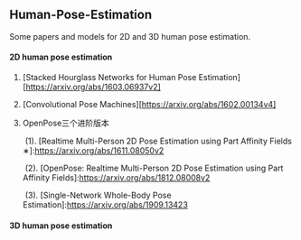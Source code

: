 ## Human-Pose-Estimation

Some papers and models for 2D and 3D human pose estimation.

#### 2D human pose estimation

1. [Stacked Hourglass Networks for Human Pose Estimation][https://arxiv.org/abs/1603.06937v2]

2. [Convolutional Pose Machines][https://arxiv.org/abs/1602.00134v4]

3. OpenPose三个进阶版本

   ​	(1).  [Realtime Multi-Person 2D Pose Estimation using Part Affinity Fields ∗]:https://arxiv.org/abs/1611.08050v2

   ​	(2).  [OpenPose: Realtime Multi-Person 2D Pose Estimation using Part Affinity Fields]:https://arxiv.org/abs/1812.08008v2

   ​	(3). [Single-Network Whole-Body Pose Estimation]:https://arxiv.org/abs/1909.13423

   



#### 3D human pose estimation
